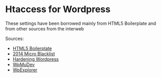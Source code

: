# Htaccess for Wordpress

These settings have been borrowed mainly from HTML5 Boilerplate and from other sources from the interweb

Sources:
* [HTML5 Boilerplate](https://github.com/h5bp/html5-boilerplate)
* [2014 Micro Blacklist](http://perishablepress.com/2014-micro-blacklist/)
* [Hardening Wordpress](http://codex.wordpress.org/Hardening_WordPress)
* [WpMuDev](http://premium.wpmudev.org/blog/5-simple-htaccess-tips-to-tighten-your-sites-security/)
* [WpExplorer](http://www.wpexplorer.com/htaccess-wordpress-security/)
